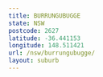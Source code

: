 ```yaml
---
title: BURRUNGUBUGGE
state: NSW
postcode: 2627
latitude: -36.441153
longitude: 148.511421
url: /nsw/burrungubugge/
layout: suburb
---
```

